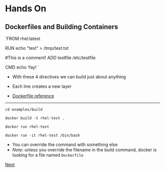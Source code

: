# Hands On
## Dockerfiles and Building Containers
`FROM rhel:latest

RUN echo "test" > /tmp/test.txt

#This is a comment!
ADD testfile /etc/testfile

CMD echo Yay!
`

* With these 4 directives we can build just about anything
* Each line creates a new layer 

* [Dockerfile reference](https://docs.docker.com/engine/reference/builder/)

---
`cd examples/build`

`docker build -t rhel-test .`

`docker run rhel-test` 

`docker run -it rhel-test /bin/bash`

* You can override the command with something else 
* *Note*: unless you override the filename in the build command, docker is looking for a file named `Dockerfile` 

[Next](ports.md)
